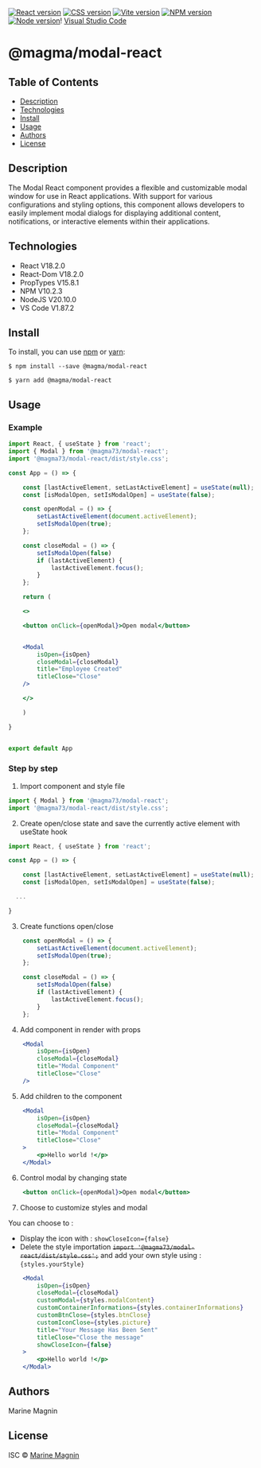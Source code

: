 [![React version](https://img.shields.io/badge/React-20232A?style=for-the-badge&logo=react&logoColor=61DAFB)](https://react.dev/) [![CSS version](https://img.shields.io/badge/CSS3-1572B6?style=for-the-badge&logo=css3&logoColor=white)](https://www.w3.org/Style/CSS/#specs) [![Vite version](https://img.shields.io/badge/Vite-B73BFE?style=for-the-badge&logo=vite&logoColor=FFD62E)](https://vitejs.dev/) [![NPM version](https://img.shields.io/badge/npm-CB3837?style=for-the-badge&logo=npm&logoColor=white)](https://www.npmjs.com/) [![Node version](https://img.shields.io/badge/Node%20js-339933?style=for-the-badge&logo=nodedotjs&logoColor=white)](https://nodejs.org/en)! [Visual Studio Code](https://img.shields.io/badge/Visual%20Studio%20Code-0078d7.svg?style=for-the-badge&logo=visual-studio-code&logoColor=white)

# @magma/modal-react

## Table of Contents

* [Description](#description)
* [Technologies](#technologies)
* [Install](#install)
* [Usage](#usage)
* [Authors](#authors)
* [License](#license)

## Description
The Modal React component provides a flexible and customizable modal window for use in React applications. With support for various configurations and styling options, this component allows developers to easily implement modal dialogs for displaying additional content, notifications, or interactive elements within their applications.

## Technologies

* React V18.2.0
* React-Dom V18.2.0
* PropTypes V15.8.1
* NPM V10.2.3
* NodeJS V20.10.0
* VS Code V1.87.2

## Install
To install, you can use [npm](https://npmjs.org/) or [yarn](https://yarnpkg.com):

    $ npm install --save @magma/modal-react

    $ yarn add @magma/modal-react


## Usage
### Example
```jsx
import React, { useState } from 'react';
import { Modal } from '@magma73/modal-react';
import '@magma73/modal-react/dist/style.css';

const App = () => {

    const [lastActiveElement, setLastActiveElement] = useState(null);
    const [isModalOpen, setIsModalOpen] = useState(false);

    const openModal = () => {
        setLastActiveElement(document.activeElement);
        setIsModalOpen(true);
    };

    const closeModal = () => {
        setIsModalOpen(false)
        if (lastActiveElement) {
            lastActiveElement.focus();
        }
    };

    return (

    <>

    <button onClick={openModal}>Open modal</button>


    <Modal
        isOpen={isOpen}
        closeModal={closeModal}
        title="Employee Created"
        titleClose="Close"
    />

    </>

    )

}


export default App

```

### Step by step

1. Import component and style file

```jsx
import { Modal } from '@magma73/modal-react';
import '@magma73/modal-react/dist/style.css';

```

2. Create open/close state and save the currently active element with useState hook
```jsx
import React, { useState } from 'react';

const App = () => {

    const [lastActiveElement, setLastActiveElement] = useState(null);
    const [isModalOpen, setIsModalOpen] = useState(false);

  ...

}

```


3. Create functions open/close

```jsx
    const openModal = () => {
        setLastActiveElement(document.activeElement);
        setIsModalOpen(true);
    };

    const closeModal = () => {
        setIsModalOpen(false)
        if (lastActiveElement) {
            lastActiveElement.focus();
        }
    };
```

4. Add component in render with props

```jsx
    <Modal
        isOpen={isOpen}
        closeModal={closeModal}
        title="Modal Component"
        titleClose="Close"
    />
```

5. Add children to the component

```jsx
    <Modal
        isOpen={isOpen}
        closeModal={closeModal}
        title="Modal Component"
        titleClose="Close"
    >
        <p>Hello world !</p>
    </Modal>
```

6. Control modal by changing state

```jsx
    <button onClick={openModal}>Open modal</button>
```

7. Choose to customize styles and modal

You can choose to :
* Display the icon with : `showCloseIcon={false}`
* Delete the style importation ~~``import '@magma73/modal-react/dist/style.css';``~~ and add your own style using : `{styles.yourStyle}`

```jsx
    <Modal
        isOpen={isOpen}
        closeModal={closeModal}
        customModal={styles.modalContent}
        customContainerInformations={styles.containerInformations}
        customBtnClose={styles.btnClose}
        customIconClose={styles.picture}
        title="Your Message Has Been Sent"
        titleClose="Close the message"
        showCloseIcon={false}
    >
        <p>Hello world !</p>
    </Modal>
```

## Authors
Marine Magnin

## License
ISC © [Marine Magnin](https://github.com/Magma73/)